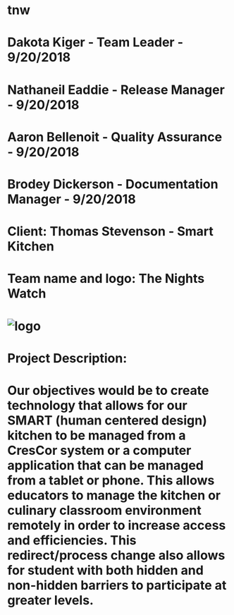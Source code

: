 # tnw
# Dakota Kiger - Team Leader - 9/20/2018
# Nathaneil Eaddie - Release Manager - 9/20/2018
# Aaron Bellenoit - Quality Assurance - 9/20/2018
# Brodey Dickerson - Documentation Manager - 9/20/2018


# Client: Thomas Stevenson - Smart Kitchen

# Team name and logo: The Nights Watch
# ![logo](https://pbs.twimg.com/profile_images/456247728247676929/YWbcx_P_.jpeg)

# Project Description:
# Our objectives would be to create technology that allows for our SMART (human centered design) kitchen to be managed from a CresCor system or a computer application that can be managed from a tablet or phone. This allows educators to manage the kitchen or culinary classroom environment remotely in order to increase access and efficiencies. This redirect/process change also allows for student with both hidden and non-hidden barriers to participate at greater levels.
